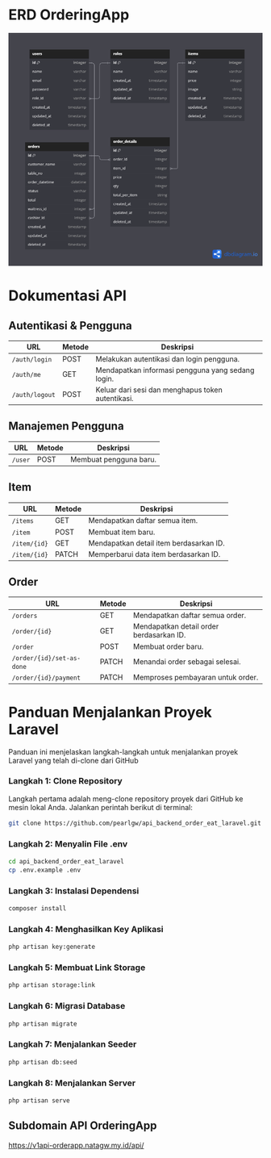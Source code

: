 # ERD OrderingApp
![ordering-app](https://github.com/pearlgw/api_backend_order_eat_laravel/blob/master/contentgithub/erd.png)

# Dokumentasi API

## Autentikasi & Pengguna

| **URL**                 | **Metode** | **Deskripsi**                                      |
|-------------------------|------------|----------------------------------------------------|
| `/auth/login`           | POST       | Melakukan autentikasi dan login pengguna.          |
| `/auth/me`              | GET        | Mendapatkan informasi pengguna yang sedang login.  |
| `/auth/logout`          | POST       | Keluar dari sesi dan menghapus token autentikasi.  |

## Manajemen Pengguna

| **URL**                 | **Metode** | **Deskripsi**                                      |
|-------------------------|------------|----------------------------------------------------|
| `/user`                 | POST       | Membuat pengguna baru.                            |

## Item

| **URL**                 | **Metode** | **Deskripsi**                                      |
|-------------------------|------------|----------------------------------------------------|
| `/items`                | GET        | Mendapatkan daftar semua item.                    |
| `/item`                 | POST       | Membuat item baru.                                |
| `/item/{id}`            | GET        | Mendapatkan detail item berdasarkan ID.           |
| `/item/{id}`            | PATCH      | Memperbarui data item berdasarkan ID.             |

## Order

| **URL**                          | **Metode** | **Deskripsi**                                          |
|----------------------------------|------------|--------------------------------------------------------|
| `/orders`                        | GET        | Mendapatkan daftar semua order.                       |
| `/order/{id}`                    | GET        | Mendapatkan detail order berdasarkan ID.              |
| `/order`                         | POST       | Membuat order baru.                                   |
| `/order/{id}/set-as-done`        | PATCH      | Menandai order sebagai selesai.                        |
| `/order/{id}/payment`            | PATCH      | Memproses pembayaran untuk order.                     |

# Panduan Menjalankan Proyek Laravel

Panduan ini menjelaskan langkah-langkah untuk menjalankan proyek Laravel yang telah di-clone dari GitHub

### Langkah 1: Clone Repository

Langkah pertama adalah meng-clone repository proyek dari GitHub ke mesin lokal Anda. Jalankan perintah berikut di terminal:

```bash
git clone https://github.com/pearlgw/api_backend_order_eat_laravel.git
```
### Langkah 2: Menyalin File .env

```bash
cd api_backend_order_eat_laravel
cp .env.example .env
```

### Langkah 3: Instalasi Dependensi

```bash
composer install
```

### Langkah 4: Menghasilkan Key Aplikasi

```bash
php artisan key:generate
```

### Langkah 5: Membuat Link Storage

```bash
php artisan storage:link
```

### Langkah 6: Migrasi Database

```bash
php artisan migrate
```

### Langkah 7: Menjalankan Seeder

```bash
php artisan db:seed
```

### Langkah 8: Menjalankan Server

```bash
php artisan serve
```

## Subdomain API OrderingApp
https://v1api-orderapp.natagw.my.id/api/
